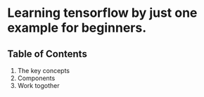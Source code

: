 # Learning tensorflow by just one example for beginners.

## Table of Contents

1. The key concepts
2. Components
3. Work togother

